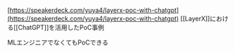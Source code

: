 
[https://speakerdeck.com/yuya4/layerx-poc-with-chatgpt](https://speakerdeck.com/yuya4/layerx-poc-with-chatgpt)
[[LayerX]]における[[ChatGPT]]を活用したPoC事例

MLエンジニアでなくてもPoCできる

